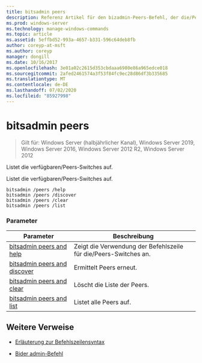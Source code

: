 ```yaml
---
title: bitsadmin peers
description: Referenz Artikel für den bizadmin-Peers-Befehl, der die/Peers-Switches auflistet.
ms.prod: windows-server
ms.technology: manage-windows-commands
ms.topic: article
ms.assetid: 5effbd52-993a-4657-b331-596c64deb8fb
author: coreyp-at-msft
ms.author: coreyp
manager: dongill
ms.date: 10/16/2017
ms.openlocfilehash: 3e01a02c2615d353cbdaaa6980e86a965edce018
ms.sourcegitcommit: 2afed2461574a3f53f84fc9ec28d86df3b335685
ms.translationtype: MT
ms.contentlocale: de-DE
ms.lasthandoff: 07/02/2020
ms.locfileid: "85927998"
---
```

# <a name="bitsadmin-peers"></a>bitsadmin peers

> Gilt für: Windows Server (halbjährlicher Kanal), Windows Server 2019, Windows Server 2016, Windows Server 2012 R2, Windows Server 2012

Listet die verfügbaren/Peers-Switches auf.

Listet die verfügbaren/Peers-Switches auf.

```
bitsadmin /peers /help
bitsadmin /peers /discover
bitsadmin /peers /clear
bitsadmin /peers /list
```

### <a name="parameters"></a>Parameter
| Parameter | Beschreibung |
| -------------- | -------------- |
| [bitsadmin peers and help](bitsadmin-peers-and-help.md) | Zeigt die Verwendung der Befehlszeile für die/Peers-Switches an. |
| [bitsadmin peers and discover](bitsadmin-peers-and-discover.md) | Ermittelt Peers erneut. |
| [bitsadmin peers and clear](bitsadmin-peers-and-clear.md) | Löscht die Liste der Peers. |
| [bitsadmin peers and list](bitsadmin-peers-and-list.md) | Listet alle Peers auf. |

## <a name="additional-references"></a>Weitere Verweise

- [Erläuterung zur Befehlszeilensyntax](command-line-syntax-key.md)

- [Bider admin-Befehl](bitsadmin.md)
